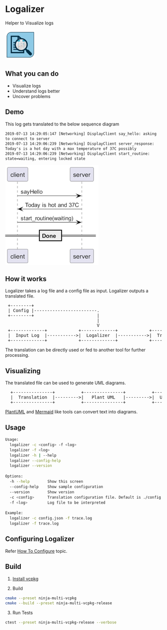 # Logalizer

Helper to Visualize logs

![Logo](docs/img/LogalizerLogo96.png)

## What you can do

+ Visualize logs
+ Understand logs better
+ Uncover problems

## Demo

This log gets translated to the below sequence diagram

```
2019-07-13 14:29:05:147 [Networking] DisplayClient say_hello: asking to connect to server
2019-07-13 14:29:06:239 [Networking] DisplayClient server_response: Today's is a hot day with a max temperature of 37C possibly
2019-07-13 14:29:06:239 [Networking] DisplayClient start_routine: state=waiting, entering locked state
```

![Generated Sequence](demo/json/generated_sample/sample.log.png)

## How it works

Logalizer takes a log file and a config file as input. Logalizer outputs a translated file.

<pre>
 +--------+
 | Config |------------------------.
 +--------+                        |
                                   |
                                   V
 +-------------+            +-------------+            +---------------+
 |  Input Log  |----------->|  Logalizer  |----------->|  Translation  |
 +-------------+            +-------------+            +---------------+
</pre>

The translation can be directly used or fed to another tool for further processing.

## Visualizing

The translated file can be used to generate UML diagrams.

<pre>
  +---------------+          +---------------+          +---------------+
  |  Translation  |--------->|   Plant UML   |--------->|  UML diagram  |
  +---------------+          +---------------+          +---------------+
</pre>

[PlantUML](https://plantuml.com/) and [Mermaid](https://mermaid-js.github.io/mermaid/#/) like tools can convert text into diagrams.

## Usage

```bash
Usage:
  logalizer -c <config> -f <log>
  logalizer -f <log>
  logalizer -h | --help
  logalizer --config-help
  logalizer --version

Options:
  -h --help        Show this screen
  --config-help    Show sample configuration
  --version        Show version
  -c <config>      Translation configuration file. Default is ./config.json
  -f <log>         Log file to be interpreted

Example:
  logalizer -c config.json -f trace.log
  logalizer -f trace.log
```

## Configuring Logalizer

Refer [How To Configure](docs/How-To-Configure.md) topic.

## Build

1. [Install vcpkg](https://vcpkg.io/en/getting-started.html)

2. Build

```bash
cmake --preset ninja-multi-vcpkg
cmake --build --preset ninja-multi-vcpkg-release
```

3. Run Tests

```bash
ctest --preset ninja-multi-vcpkg-release --verbose
```
